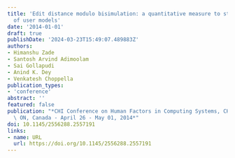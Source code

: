 ```yaml
---
title: 'Edit distance modulo bisimulation: a quantitative measure to study evolution
  of user models'
date: '2014-01-01'
draft: true
publishDate: '2024-03-23T15:49:07.489883Z'
authors:
- Himanshu Zade
- Santosh Arvind Adimoolam
- Sai Gollapudi
- Anind K. Dey
- Venkatesh Choppella
publication_types:
- 'conference'
abstract: ''
featured: false
publication: "*CHI Conference on Human Factors in Computing Systems, CHI'14, Toronto,\
  \ ON, Canada - April 26 - May 01, 2014*"
doi: 10.1145/2556288.2557191
links:
- name: URL
  url: https://doi.org/10.1145/2556288.2557191
---
```


